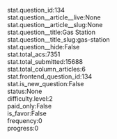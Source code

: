 stat.question_id:134  
stat.question__article__live:None  
stat.question__article__slug:None  
stat.question__title:Gas Station  
stat.question__title_slug:gas-station  
stat.question__hide:False  
stat.total_acs:7351  
stat.total_submitted:15688  
stat.total_column_articles:6  
stat.frontend_question_id:134  
stat.is_new_question:False  
status:None  
difficulty.level:2  
paid_only:False  
is_favor:False  
frequency:0  
progress:0  
